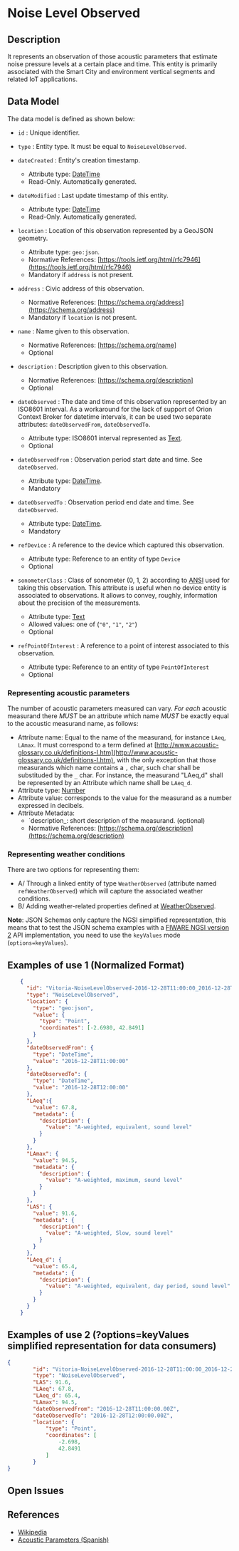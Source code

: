 # Noise Level Observed

## Description

It represents an observation of those acoustic parameters that estimate noise pressure levels at a certain place and time.
This entity is primarily associated with the Smart City and environment vertical segments and related IoT applications.

## Data Model

The data model is defined as shown below:

+ `id` : Unique identifier.

+ `type` : Entity type. It must be equal to `NoiseLevelObserved`.

+ `dateCreated` : Entity's creation timestamp.
    + Attribute type: [DateTime](https://schema.org/DateTime)
    + Read-Only. Automatically generated.

+ `dateModified` : Last update timestamp of this entity.
    + Attribute type: [DateTime](https://schema.org/DateTime)
    + Read-Only. Automatically generated.

+ `location` : Location of this observation represented by a GeoJSON geometry.
    + Attribute type: `geo:json`.
    + Normative References: [https://tools.ietf.org/html/rfc7946](https://tools.ietf.org/html/rfc7946)
    + Mandatory if `address` is not present.

+ `address` : Civic address of this observation.
    + Normative References: [https://schema.org/address](https://schema.org/address)
    + Mandatory if `location` is not present.

+ `name` : Name given to this observation.
    + Normative References: [https://schema.org/name]
    + Optional

+ `description` : Description given to this observation.
    + Normative References: [https://schema.org/description]
    + Optional

+ `dateObserved` : The date and time of this observation represented by an ISO8601 interval. As a workaround for
the lack of support of Orion Context Broker for datetime intervals, it can be used two separate attributes: `dateObservedFrom`, `dateObservedTo`.
    + Attribute type: ISO8601 interval represented as [Text](https://schema.org/Text).
    + Optional

+ `dateObservedFrom` : Observation period start date and time. See `dateObserved`.
    + Attribute type: [DateTime](https://schema.org/DateTime).
    + Mandatory

+ `dateObservedTo` : Observation period end date and time. See `dateObserved`.
    + Attribute type: [DateTime](https://schema.org/DateTime).
    + Mandatory

+ `refDevice` : A reference to the device which captured this observation.
    + Attribute type: Reference to an entity of type `Device`
    + Optional

+ `sonometerClass` : Class of sonometer (0, 1, 2) according to [ANSI](http://soundmetersource.com/ansi-standards.html)
used for taking this observation. This attribute is useful when no device entity is associated to observations.
It allows to convey, roughly, information about the precision of the measurements.
    + Attribute type: [Text](https://schema.org/Text)
    + Allowed values: one of (`"0"`, `"1"`, `"2"`)
    + Optional

+ `refPointOfInterest` : A reference to a point of interest associated to this observation.
    + Attribute type: Reference to an entity of type `PointOfInterest`
    + Optional

### Representing acoustic parameters

The number of acoustic parameters measured can vary. *For each* acoustic measurand there *MUST* be an attribute which name *MUST* be exactly equal to the acoustic measurand name, as follows:
+ Attribute name: Equal to the name of the measurand, for instance `LAeq`, `LAmax`.
It must correspond to a term defined at [http://www.acoustic-glossary.co.uk/definitions-l.htm](http://www.acoustic-glossary.co.uk/definitions-l.htm), with the only exception that
those measurands which name contains a `,` char, such char shall be substituded by the `_` char. For instance, the measurand "LAeq,d" shall be represented by an Attribute which
name shall be `LAeq_d`.
+ Attribute type: [Number](https://schema.org/Number)
+ Attribute value: corresponds to the value for the measurand as a number expressed in decibels.
+ Attribute Metadata:
    + `description_: short description of the measurand. (optional)
    +  Normative References: [https://schema.org/description](https://schema.org/description)

### Representing weather conditions

There are two options for representing them:

+ A/ Through a linked entity of type `WeatherObserved` (attribute named `refWeatherObserved`)
which will capture the associated weather conditions.
+ B/ Adding weather-related properties defined at [WeatherObserved](../../../Weather/WeatherObserved/doc/spec.md).

**Note**: JSON Schemas only capture the NGSI simplified representation, this means that to test the JSON schema examples with
a [FIWARE NGSI version 2](http://fiware.github.io/specifications/ngsiv2/stable) API implementation, you need to use the `keyValues`
mode (`options=keyValues`).

## Examples of use 1 (Normalized Format)

```json
    {
      "id": "Vitoria-NoiseLevelObserved-2016-12-28T11:00:00_2016-12-28T12:00:00",
      "type": "NoiseLevelObserved",
      "location": {
        "type": "geo:json",
        "value": {
          "type": "Point",
          "coordinates": [-2.6980, 42.8491]
        }
      },
      "dateObservedFrom": {
        "type": "DateTime",
        "value": "2016-12-28T11:00:00"
      },
      "dateObservedTo": {
        "type": "DateTime",
        "value": "2016-12-28T12:00:00"
      },
      "LAeq":{
        "value": 67.8,
        "metadata": {
          "description": {
            "value": "A-weighted, equivalent, sound level"
          }
        }
      },
      "LAmax": {
        "value": 94.5,
        "metadata": {
          "description": {
            "value": "A-weighted, maximum, sound level"
          }
        }
      },
      "LAS": {
        "value": 91.6,
        "metadata": {
          "description": {
            "value": "A-weighted, Slow, sound level"
          }
        }
      },
      "LAeq_d": {
        "value": 65.4,
        "metadata": {
          "description": {
            "value": "A-weighted, equivalent, day period, sound level"
          }
        }
      }
    }
```

## Examples of use 2 (?options=keyValues simplified representation for data consumers)

```json
{
        "id": "Vitoria-NoiseLevelObserved-2016-12-28T11:00:00_2016-12-28T12:00:00",
        "type": "NoiseLevelObserved",
        "LAS": 91.6,
        "LAeq": 67.8,
        "LAeq_d": 65.4,
        "LAmax": 94.5,
        "dateObservedFrom": "2016-12-28T11:00:00.00Z",
        "dateObservedTo": "2016-12-28T12:00:00.00Z",
        "location": {
            "type": "Point",
            "coordinates": [
                -2.698,
                42.8491
            ]
        }
}
```


## Open Issues

## References

* [Wikipedia](https://en.wikipedia.org/wiki/Sound_level_meter)
* [Acoustic Parameters (Spanish)](http://www.dipucadiz.es/export/sites/default/galeria_de_ficheros/desarrollo_sostenible/docu_cursos_jornadas/acustica_planeamiento_urb/Indices-Acusticos.pdf)
